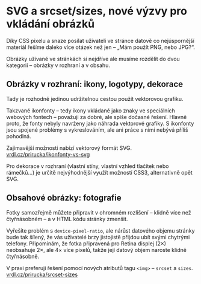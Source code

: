 # SVG a srcset/sizes, nové výzvy pro vkládání obrázků

Díky CSS pixelu a snaze posílat uživateli ve stránce datově co nejúspornější materiál řešíme daleko více otázek než jen – „Mám použít PNG, nebo JPG?“.

Obrázky užívané ve stránkách si nejdříve ale musíme rozdělit do dvou kategorií – obrázky v rozhraní a v obsahu.

## Obrázky v rozhraní: ikony, logotypy, dekorace

Tady je rozhodně jedinou udržitelnou cestou použít vektorovou grafiku. 

Takzvané ikonfonty – tedy ikony vkládané jako znaky ve speciálních webových fontech – považuji za dobré, ale spíše dočasné řešení. Hlavně proto, že fonty nebyly navrženy jako náhrada vektorové grafiky. S ikonfonty jsou spojené problémy s vykreslováním, ale ani práce s nimi nebývá příliš pohodlná.

Zajímavější možnosti nabízí vektorový formát SVG. [vrdl.cz/prirucka/ikonfonty-vs-svg](http://www.vzhurudolu.cz/prirucka/ikonfonty-vs-svg)

Pro dekorace v rozhraní (vlastní stíny, vlastní vzhled tlačítek nebo rámečků…) je určitě nejvýhodnější využít možností CSS3, alternativně opět SVG.

## Obsahové obrázky: fotografie

Fotky samozřejmě můžete připravit v ohromném rozlišení – klidně více než čtyřnásobném – a v HTML kódu stránky zmenšit.

Vyřešíte problém s `device-pixel-ratio`, ale nárůst datového objemu stránky bude tak šílený, že vás uživatelé brzy jistojistě přijdou ubít svými chytrými telefony. Připomínám, že fotka připravená pro Retina displej (2×) neobsahuje 2×, ale 4× více pixelů, takže její datový objem naroste klidně čtyřnásobně.

V praxi preferuji řešení pomocí nových atributů tagu `<img>` – `srcset` a `sizes`. [vrdl.cz/prirucka/srcset-sizes](http://www.vzhurudolu.cz/prirucka/srcset-sizes)
